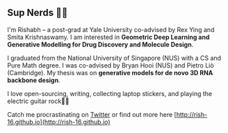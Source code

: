 ## Sup Nerds 👋🏻

I'm Rishabh – a post-grad at Yale University co-advised by Rex Ying and Smita Krishnaswamy. I am interested in **Geometric Deep Learning and Generative Modelling for Drug Discovery and Molecule Design**.

I graduated from the National University of Singapore (NUS) with a CS and Pure Math degree. I was co-advised by Bryan Hooi (NUS) and Pietro Liò (Cambridge). My thesis was on **generative models for de novo 3D RNA backbone design**.

I love open-sourcing, writing, collecting laptop stickers, and playing the electric guitar rock🤘🏻

Catch me procrastinating on [Twitter](https://twitter.com/rishabh16_) or find out more here [http://rish-16.github.io](http://rish-16.github.io)
